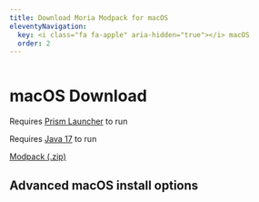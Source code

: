 ```yaml
---
title: Download Moria Modpack for macOS
eleventyNavigation:
  key: <i class="fa fa-apple" aria-hidden="true"></i> macOS
  order: 2
---
```


<div class="download-content">
  <div class="row">
    <div class="column">
      <div>
        <h1>macOS Download</h1>
        <p>Requires <a href="https://prismlauncher.org/download/mac/">Prism Launcher</a> to run</p>
        <p>Requires <a href="https://adoptium.net/en-GB/download/">Java 17</a> to run</p>
        <a class="button size-large" href="Moria-1.20.1-modpack.zip">Modpack (.zip)</a>
      </div>
    </div>
  </div>
</div>

<div class="infobox top">

## Advanced macOS install options

</div>